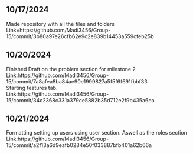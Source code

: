## 10/17/2024
 <p>Made repository with all the files and folders<br>Link=https://github.com/Madi3456/Group-15/commit/3b80a97e26cfb62e9c2e839b14453a559cfeb25b</p>

## 10/20/2024
<p>Finished Draft on the problem section for milestone 2<br>Link:https://github.com/Madi3456/Group-15/commit/7a8afea8ba84ae90e1999827a5f5f6f691fbbf33<br>Starting features tab.<br>Link:https://github.com/Madi3456/Group-15/commit/34c2368c331a379ce5882b35d712e2f9b435a6ea </p>

## 10/21/2024
<p> Formatting setting up users using user section. Aswell as the roles section
Link:https://github.com/Madi3456/Group-15/commit/a2f13a6d9eafb0284e50f033887bfb401a62b66a </p>